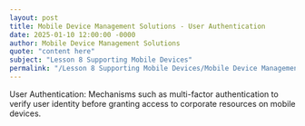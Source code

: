 ```yaml
---
layout: post
title: Mobile Device Management Solutions - User Authentication
date: 2025-01-10 12:00:00 -0000
author: Mobile Device Management Solutions
quote: "content here"
subject: "Lesson 8 Supporting Mobile Devices"
permalink: "/Lesson 8 Supporting Mobile Devices/Mobile Device Management Solutions/Mobile Device Management Solutions - User Authentication"
---
```


User Authentication: Mechanisms such as multi-factor authentication to verify user identity before granting access to corporate resources on mobile devices.
